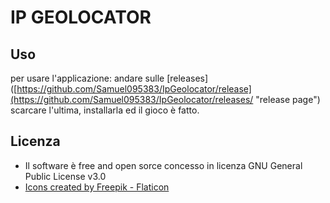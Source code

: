 IP GEOLOCATOR
===============
Uso
----------------
per usare l'applicazione: andare sulle [releases]([https://github.com/Samuel095383/IpGeolocator/release](https://github.com/Samuel095383/IpGeolocator/releases/ "release page") scarcare l'ultima, installarla ed il gioco è fatto.

Licenza
---------
- Il software è free and open sorce concesso in licenza GNU General Public License v3.0
- <a href="https://www.flaticon.com/free-icons/logout" title="logout icons">Icons created by Freepik - Flaticon</a>
